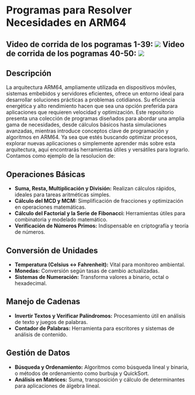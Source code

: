 # Programas para Resolver Necesidades en ARM64
Video de corrida de los pogramas 1-39:
<a href="https://asciinema.org/a/tYw5CvW4K9AUPcbHJXCgKBiUw" target="_blank"><img src="https://asciinema.org/a/tYw5CvW4K9AUPcbHJXCgKBiUw.svg" /></a>
Video de corrida de los pogramas 40-50:
<a href="https://asciinema.org/a/KlT2SqXm2XWcd4kANFkXLoQUV" target="_blank"><img src="https://asciinema.org/a/KlT2SqXm2XWcd4kANFkXLoQUV.svg" /></a>
---
## Descripción
La arquitectura ARM64, ampliamente utilizada en dispositivos móviles, sistemas embebidos y servidores eficientes, ofrece un entorno ideal para desarrollar soluciones prácticas a problemas cotidianos. Su eficiencia energética y alto rendimiento hacen que sea una opción preferida para aplicaciones que requieren velocidad y optimización. Este repositorio presenta una colección de programas diseñados para abordar una amplia gama de necesidades, desde cálculos básicos hasta simulaciones avanzadas, mientras introduce conceptos clave de programación y algoritmos en ARM64. Ya sea que estés buscando optimizar procesos, explorar nuevas aplicaciones o simplemente aprender más sobre esta arquitectura, aquí encontrarás herramientas útiles y versátiles para lograrlo. Contamos como ejemplo de la resolucion de:

## Operaciones Básicas
- **Suma, Resta, Multiplicación y División:** Realizan cálculos rápidos, ideales para tareas aritméticas simples.
- **Cálculo del MCD y MCM:** Simplificación de fracciones y optimización en operaciones matemáticas.
- **Cálculo del Factorial y la Serie de Fibonacci:** Herramientas útiles para combinatoria y modelado matemático.
- **Verificación de Números Primos:** Indispensable en criptografía y teoría de números.

## Conversión de Unidades
- **Temperatura (Celsius ↔ Fahrenheit):** Vital para monitoreo ambiental.
- **Monedas:** Conversión según tasas de cambio actualizadas.
- **Sistemas de Numeración:** Transforma valores a binario, octal o hexadecimal.

## Manejo de Cadenas
- **Invertir Textos y Verificar Palíndromos:** Procesamiento útil en análisis de texto y juegos de palabras.
- **Contador de Palabras:** Herramienta para escritores y sistemas de análisis de contenido.

## Gestión de Datos
- **Búsqueda y Ordenamiento:** Algoritmos como búsqueda lineal y binaria, o métodos de ordenamiento como burbuja y QuickSort.
- **Análisis en Matrices:** Suma, transposición y cálculo de determinantes para aplicaciones de álgebra lineal.
